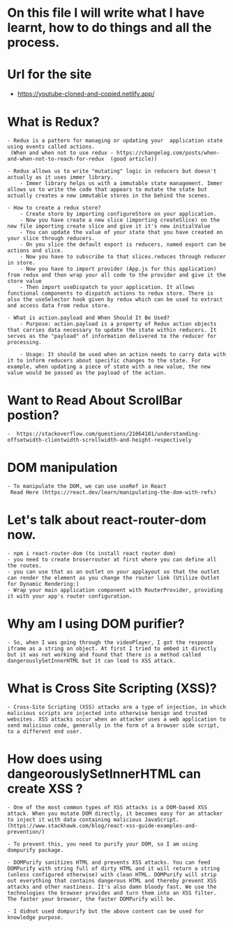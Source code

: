 # On this file I will write what I have learnt, how to do things and all the process.

# Url for the site

- https://youtube-cloned-and-copied.netlify.app/

# What is Redux?

    - Redux is a pattern for managing or updating your  application state using events called actions.
     (When and when not to use redux - https://changelog.com/posts/when-and-when-not-to-reach-for-redux  (good article))

    - Redux allows us to write "mutating" logic in reducers but doesn't actually as it uses immer library.
        - Immer library helps us with a immutable state management. Immer allows us to write the code that appears to mutate the state but actually creates a new immutable stores in the behind the scenes.

    - How to create a redux store?
        - Create store by importing configureStore on your application.
        - Now you have create a new slice (importing createSlice) on the new file importing create slice and give it it's new initialValue
        - You can update the value of your state that you have created on your slice through reducers.
        - On you slice the default export is reducers, named export can be actions and slice.
        - Now you have to subscribe to that slices.reduces through reducer in store.
        - Now you have to import provider (App.js for this application) from redux and then wrap your all code to the provider and give it the store value
        - Then import useDispatch to your application. It allows functional components to dispatch actions to redux store. There is also the useSelector hook given by redux which can be used to extract and access data from redux store.

    - What is action.payload and When Should It Be Used?
        - Purpose: action.payload is a property of Redux action objects that carries data necessary to update the state within reducers. It serves as the "payload" of information delivered to the reducer for processing.

        - Usage: It should be used when an action needs to carry data with it to inform reducers about specific changes to the state. For example, when updating a piece of state with a new value, the new value would be passed as the payload of the action.

# Want to Read About ScrollBar postion?

    -  https://stackoverflow.com/questions/21064101/understanding-offsetwidth-clientwidth-scrollwidth-and-height-respectively

# DOM manipulation

    - To manipulate the DOM, we can use useRef in React
     Read Here (https://react.dev/learn/manipulating-the-dom-with-refs)

# Let's talk about react-router-dom now.

    - npm i react-router-dom (to install react router dom)
    - you need to create broserrouter at first where you can define all the routes.
    - you can use that as an outlet on your applayout so that the outlet can render the element as you change the router link (Utilize Outlet for Dynamic Rendering:)
    - Wrap your main application component with RouterProvider, providing it with your app's router configuration.

# Why am I using DOM purifier?

    - So, when I was going through the videoPlayer, I got the response iframe as a string on object. At first I tried to embed it directly but it was not working and found that there is a method called dangerouslySetInnerHTML but it can lead to XSS attack.

# What is Cross Site Scripting (XSS)?

    - Cross-Site Scripting (XSS) attacks are a type of injection, in which malicious scripts are injected into otherwise benign and trusted websites. XSS attacks occur when an attacker uses a web application to send malicious code, generally in the form of a browser side script, to a different end user.

# How does using dangeorouslySetInnerHTML can create XSS ?

    - One of the most common types of XSS attacks is a DOM-based XSS attack. When you mutate DOM directly, it becomes easy for an attacker to inject it with data containing malicious JavaScript.
    (https://www.stackhawk.com/blog/react-xss-guide-examples-and-prevention/)

    - To prevent this, you need to purify your DOM, so I am using dompurify package.

    - DOMPurify sanitizes HTML and prevents XSS attacks. You can feed DOMPurify with string full of dirty HTML and it will return a string (unless configured otherwise) with clean HTML. DOMPurify will strip out everything that contains dangerous HTML and thereby prevent XSS attacks and other nastiness. It's also damn bloody fast. We use the technologies the browser provides and turn them into an XSS filter. The faster your browser, the faster DOMPurify will be.

    - I didnot used dompurify but the above content can be used for knowledge purpose.
